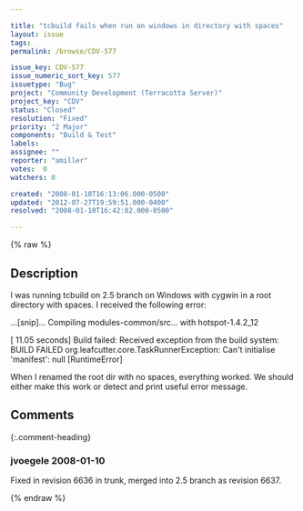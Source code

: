```yaml
---

title: "tcbuild fails when run on windows in directory with spaces"
layout: issue
tags: 
permalink: /browse/CDV-577

issue_key: CDV-577
issue_numeric_sort_key: 577
issuetype: "Bug"
project: "Community Development (Terracotta Server)"
project_key: "CDV"
status: "Closed"
resolution: "Fixed"
priority: "2 Major"
components: "Build & Test"
labels: 
assignee: ""
reporter: "amiller"
votes:  0
watchers: 0

created: "2008-01-10T16:13:06.000-0500"
updated: "2012-07-27T19:59:51.000-0400"
resolved: "2008-01-10T16:42:02.000-0500"

---
```




{% raw %}



## Description

<div markdown="1" class="description">

I was running tcbuild on 2.5 branch on Windows with cygwin in a root directory with spaces.  I received the following error:

...[snip]...
Compiling modules-common/src... with hotspot-1.4.2\_12

[   11.05 seconds] Build failed:
Received exception from the build system: BUILD FAILED
org.leafcutter.core.TaskRunnerException: Can't initialise 'manifest': null
[RuntimeError] 

When I renamed the root dir with no spaces, everything worked.  We should either make this work or detect and print useful error message.

</div>

## Comments


{:.comment-heading}
### **jvoegele** <span class="date">2008-01-10</span>

<div markdown="1" class="comment">

Fixed in revision 6636 in trunk, merged into 2.5 branch as revision 6637.

</div>



{% endraw %}
